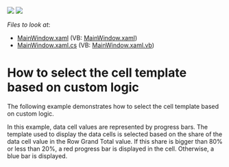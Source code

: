 <!-- default badges list -->
[![](https://img.shields.io/badge/Open_in_DevExpress_Support_Center-FF7200?style=flat-square&logo=DevExpress&logoColor=white)](https://supportcenter.devexpress.com/ticket/details/E2370)
[![](https://img.shields.io/badge/📖_How_to_use_DevExpress_Examples-e9f6fc?style=flat-square)](https://docs.devexpress.com/GeneralInformation/403183)
<!-- default badges end -->
<!-- default file list -->
*Files to look at*:

* [MainWindow.xaml](./CS/DXPivotGrid_SelectingCellTemplate/MainWindow.xaml) (VB: [MainWindow.xaml](./VB/DXPivotGrid_SelectingCellTemplate/MainWindow.xaml))
* [MainWindow.xaml.cs](./CS/DXPivotGrid_SelectingCellTemplate/MainWindow.xaml.cs) (VB: [MainWindow.xaml.vb](./VB/DXPivotGrid_SelectingCellTemplate/MainWindow.xaml.vb))
<!-- default file list end -->
# How to select the cell template based on custom logic


<p>The following example demonstrates how to select the cell template based on custom logic.</p><p>In this example, data cell values are represented by progress bars. The template used to display the data cells is selected based on the share of the data cell value in the Row Grand Total value. If this share is bigger than 80% or less than 20%, a red progress bar is displayed in the cell. Otherwise, a blue bar is displayed.</p>

<br/>


